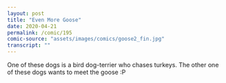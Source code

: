 ```yaml
---
layout: post
title: "Even More Goose"
date: 2020-04-21
permalink: /comic/195
comic-source: "assets/images/comics/goose2_fin.jpg"
transcript: ""
---
```


One of these dogs is a bird dog-terrier who chases turkeys.  The other one of these dogs wants to meet the goose :P
